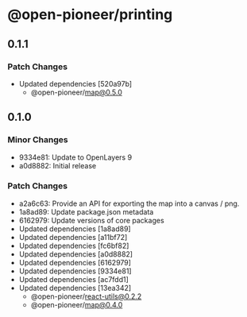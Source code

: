# @open-pioneer/printing

## 0.1.1

### Patch Changes

-   Updated dependencies [520a97b]
    -   @open-pioneer/map@0.5.0

## 0.1.0

### Minor Changes

-   9334e81: Update to OpenLayers 9
-   a0d8882: Initial release

### Patch Changes

-   a2a6c63: Provide an API for exporting the map into a canvas / png.
-   1a8ad89: Update package.json metadata
-   6162979: Update versions of core packages
-   Updated dependencies [1a8ad89]
-   Updated dependencies [a11bf72]
-   Updated dependencies [fc6bf82]
-   Updated dependencies [a0d8882]
-   Updated dependencies [6162979]
-   Updated dependencies [9334e81]
-   Updated dependencies [ac7fdd1]
-   Updated dependencies [13ea342]
    -   @open-pioneer/react-utils@0.2.2
    -   @open-pioneer/map@0.4.0
